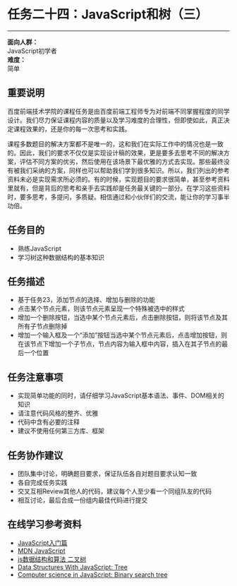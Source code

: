 # 任务二十四：JavaScript和树（三）
--------

**面向人群：**  
JavaScript初学者  
**难度：**  
简单  

## 重要说明

百度前端技术学院的课程任务是由百度前端工程师专为对前端不同掌握程度的同学设计。我们尽力保证课程内容的质量以及学习难度的合理性，但即使如此，真正决定课程效果的，还是你的每一次思考和实践。

课程多数题目的解决方案都不是唯一的，这和我们在实际工作中的情况也是一致的。因此，我们的要求不仅仅是实现设计稿的效果，更是要多去思考不同的解决方案，评估不同方案的优劣，然后使用在该场景下最优雅的方式去实现。那些最终没有被我们采纳的方案，同样也可以帮助我们学到很多知识。所以，我们列出的参考资料未必是实现需求所必须的。有的时候，实现题目的要求很简单，甚至参考资料里就有，但是背后的思考和亲手去实践却是任务最关键的一部分。在学习这些资料时，要多思考，多提问，多质疑。相信通过和小伙伴们的交流，能让你的学习事半功倍。

## 任务目的

+ 熟练JavaScript
+ 学习树这种数据结构的基本知识

## 任务描述

+ 基于任务23，添加节点的选择、增加与删除的功能
+ 点击某个节点元素，则该节点元素呈现一个特殊被选中的样式
+ 增加一个删除按钮，当选中某个节点元素后，点击删除按钮，则将该节点及其所有子节点删除掉
+ 增加一个输入框及一个“添加”按钮当选中某个节点元素后，点击增加按钮，则在该节点下增加一个子节点，节点内容为输入框中内容，插入在其子节点的最后一个位置

## 任务注意事项

+ 实现简单功能的同时，请仔细学习JavaScript基本语法、事件、DOM相关的知识
+ 请注意代码风格的整齐、优雅
+ 代码中含有必要的注释
+ 建议不使用任何第三方库、框架

## 任务协作建议

+ 团队集中讨论，明确题目要求，保证队伍各自对题目要求认知一致
+ 各自完成任务实践
+ 交叉互相Review其他人的代码，建议每个人至少看一个同组队友的代码
+ 相互讨论，最后合成一份组内最佳代码进行提交

## 在线学习参考资料

+ [JavaScript入门篇](http://www.imooc.com/view/36)
+ [MDN JavaScript](https://developer.mozilla.org/zh-CN/docs/Web/JavaScript)
+ [js数据结构和算法 二叉树](https://segmentfault.com/a/1190000000740261)
+ [Data Structures With JavaScript: Tree](http://code.tutsplus.com/articles/data-structures-with-javascript-tree--cms-23393)
+ [Computer science in JavaScript: Binary search tree](https://www.nczonline.net/blog/2009/06/09/computer-science-in-javascript-binary-search-tree-part-1/)
